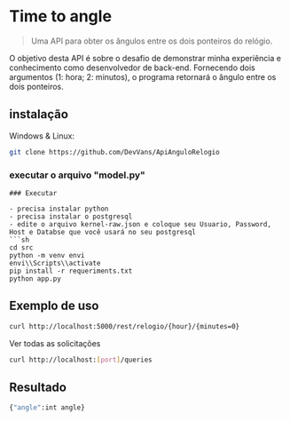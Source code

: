 # Time to angle
> Uma API para obter os ângulos entre os dois ponteiros do relógio.


O objetivo desta API é sobre o desafio de demonstrar minha experiência e conhecimento como
desenvolvedor de back-end. Fornecendo dois argumentos (1: hora; 2: minutos), o programa retornará o ângulo entre os dois ponteiros.


## instalação

Windows & Linux:

```sh
git clone https://github.com/DevVans/ApiAnguloRelogio
```

### executar o arquivo "model.py"

```
### Executar

- precisa instalar python
- precisa instalar o postgresql
- edite o arquivo kernel-raw.json e coloque seu Usuario, Password, Host e Databse que você usará no seu postgresql
```sh
cd src
python -m venv envi
envi\\Scripts\\activate
pip install -r requeriments.txt
python app.py

```

## Exemplo de uso

```sh
curl http://localhost:5000/rest/relogio/{hour}/{minutes=0}
```
Ver todas as solicitações
```sh
curl http://localhost:[port]/queries
```

## Resultado

```sh
{"angle":int angle}
```



